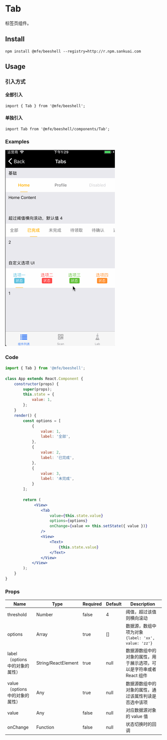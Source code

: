 # Tab

标签页组件。

## Install

```
npm install @mfe/beeshell --registry=http://r.npm.sankuai.com
```

## Usage

### 引入方式
#### 全部引入
```
import { Tab } from '@mfe/beeshell';
```

#### 单独引入
```
import Tab from '@mfe/beeshell/components/Tab';
```

### Examples

![image](../images/Tab/1.gif)

### Code

```jsx
import { Tab } from '@mfe/beeshell';

class App extends React.Component {
    constructor(props) {
        super(props);
        this.state = {
            value: 1,
        };
    }
    render() {
        const options = [
            {
                value: 1,
                label: '全部',
            },
            {
                value: 2,
                label: '已完成',
            },
            {
                value: 3,
                label: '未完成',
            }
        ];

        return (
             <View>
                <Tab
                    value={this.state.value}
                    options={options}
                    onChange={value => this.setState({ value })}
                />
                <View>
                    <Text>
                        {this.state.value}
                    </Text>
                </View>
            </View>
        );
    }
}


```

### Props

| Name | Type | Required | Default | Description |
| ---- | ---- | ---- | ---- | ---- |
| threshold | Number | false | 4 | 阈值，超过该值则横向滚动 |
| options | Array | true | [] | 数据源，数组中项为对象 <br> `{label: 'xx', value: 'zz'}` |
| label（options 中的对象的属性） | String/ReactElement | true | null | 数据源数组中的对象的属性，用于展示选项，可以是字符串或者 React 组件 |
| value（options 中的对象的属性） | Any | true | null | 数据源数组中的对象的属性，通过该属性判读是否选中该项 |
| value | Any | false | null | 对应数据源对象的 value 值 |
| onChange | Function | false | null | 状态切换时的回调 |
